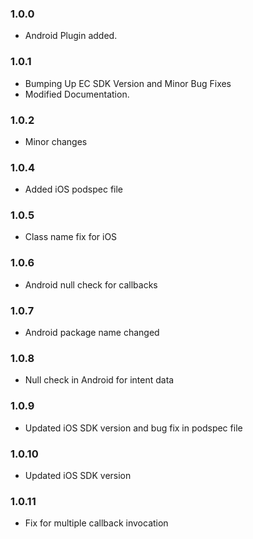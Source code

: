 ### 1.0.0

* Android Plugin added.

### 1.0.1 

* Bumping Up EC SDK Version and Minor Bug Fixes
* Modified Documentation.

### 1.0.2

* Minor changes

### 1.0.4

* Added iOS podspec file

### 1.0.5

* Class name fix for iOS

### 1.0.6

* Android null check for callbacks

### 1.0.7

* Android package name changed

### 1.0.8

* Null check in Android for intent data

### 1.0.9

* Updated iOS SDK version and bug fix in podspec file

### 1.0.10

* Updated iOS SDK version

### 1.0.11

* Fix for multiple callback invocation